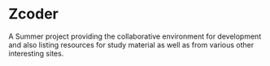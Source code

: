 # Zcoder
A Summer project providing the collaborative environment for development and also listing resources for study material as well as from various other interesting sites.
